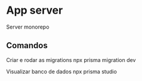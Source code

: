 # App server

Server monorepo

## Comandos

Criar e rodar as migrations
npx prisma migration dev

Visualizar banco de dados
npx prisma studio
